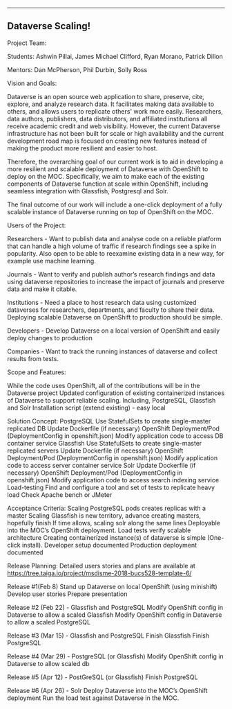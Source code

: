 ﻿** **

## Dataverse Scaling!

Project Team: 

Students: Ashwin Pillai, James Michael Clifford, Ryan Morano, Patrick Dillon

Mentors: Dan McPherson, Phil Durbin, Solly Ross


Vision and Goals:

Dataverse is an open source web application to share, preserve, cite, explore, and analyze research data. It facilitates making data available to others, and allows users to replicate others' work more easily. Researchers, data authors, publishers, data distributors, and affiliated institutions all receive academic credit and web visibility. However, the current Dataverse infrastructure has not been built for scale or high availability and the current development road map is focused on creating new features instead of making the product more resilient and easier to host.  

Therefore, the overarching goal of our current work is to aid in developing a more resilient and scalable deployment of Dataverse with OpenShift to deploy on the MOC. Specifically, we aim to make each of the existing components of Dataverse function at scale within OpenShift, including seamless integration with Glassfish, Postgresql and Solr. 

The final outcome of our work will include a one-click deployment of a fully scalable instance of Dataverse running on top of OpenShift on the MOC.   


Users of the Project:

Researchers - Want to publish data and analyse code on a reliable platform that can handle a high volume of traffic if research findings see a spike in popularity. Also open to be able to reexamine existing data in a new way, for example use machine learning. 

Journals - Want to verify and publish author’s research findings and data using dataverse repositories to increase the impact of journals and preserve data and make it citable.

Institutions - Need a place to host research data using customized dataverses for researchers, departments, and faculty to share their data. Deploying scalable Dataverse on OpenShift to production should be simple.

Developers - Develop Dataverse on a local version of OpenShift and easily deploy changes to production

Companies - Want to track the running instances of dataverse and collect results from tests.

Scope and Features:
	
While the code uses OpenShift, all of the contributions will be in the Dataverse project
Updated configuration of existing containerized instances of Dataverse to support reliable scaling.  Including, PostgreSQL, Glassfish and Solr
Installation script (extend existing) - easy local 

Solution Concept:
PostgreSQL
Use StatefulSets to create single-master replicated DB
Update Dockerfile (if necessary)
OpenShift Deployment/Pod (DeploymentConfig in openshift.json)
Modify application code to access DB container service
Glassfish
Use StatefulSets to create single-master replicated servers
Update Dockerfile (if necessary)
OpenShift Deployment/Pod (DeploymentConfig in openshift.json)
Modify application code to access server container service
Solr
Update Dockerfile (if necessary)
OpenShift Deployment/Pod (DeploymentConfig in openshift.json)
Modify application code to access search indexing service
Load-testing
Find and configure a tool and set of tests to replicate heavy load
Check Apache bench or JMeter

Acceptance Criteria:
Scaling PostgreSQL pods creates replicas with a master
Scaling Glassfish is new territory, advance creating masters, hopefully finish
If time allows, scaling solr along the same lines
Deployable into the MOC’s OpenShift deployment.
Load tests verify scalable architecture
Creating containerized instance(s) of dataverse is simple (One-click install).
Developer setup documented
Production deployment documented

Release Planning:
Detailed users stories and plans are available at https://tree.taiga.io/project/msdisme-2018-bucs528-template-6/ 

Release #1(Feb 8) 
Stand up Dataverse on local OpenShift (using minishift)
Develop user stories
Prepare presentation

Release #2 (Feb 22) - Glassfish and PostgreSQL 
Modify OpenShift config in Dataverse to allow a scaled Glassfish
Modify OpenShift config in Dataverse to allow a scaled PostgreSQL

Release #3 (Mar 15) - Glassfish and PostgreSQL
Finish Glassfish
Finish PostgreSQL

Release #4 (Mar 29) - PostgreSQL (or Glassfish)
Modify OpenShift config in Dataverse to allow scaled db

Release #5 (Apr 12) - PostGreSQL (or Glassfish)
Finish PostgreSQL
     
Release #6 (Apr 26) - Solr
Deploy Dataverse into the MOC’s OpenShift deployment
Run the load test against Dataverse in the MOC.



